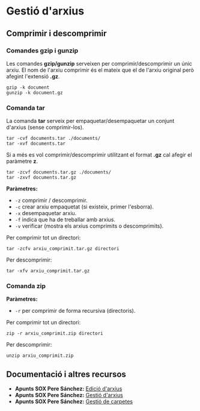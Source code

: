# Gestió d'arxius

## Comprimir i descomprimir

### Comandes gzip i gunzip

Les comandes **gzip/gunzip** serveixen per comprimir/descomprimir un únic arxiu.
El nom de l'arxiu comprimir és el mateix que el de l'arxiu original però afegint l'extensió **.gz**.

```
gzip -k document
gunzip -k document.gz
```

### Comanda tar

La comanda **tar** serveix per empaquetar/desempaquetar un conjunt d'arxius (sense comprimir-los).

```
tar -cvf documents.tar ./documents/
tar -xvf documents.tar
```

Si a més es vol comprimir/descomprimir utilitzant el format **.gz** cal afegir el paràmetre **z**.

```
tar -zcvf documents.tar.gz ./documents/
tar -zxvf documents.tar.gz
```

**Paràmetres:**
* `-z` comprimir / descomprimir.
* `-c` crear arxiu empaquetat (si existeix, primer l'esborra).
* `-x` desempaquetar arxiu.
* `-f` indica que ha de treballar amb arxius.
* `-v` verificar (mostra els arxius comprimits o descomprimits).

Per comprimir tot un directori:

`tar -zcfv arxiu_comprimit.tar.gz directori`

Per descomprimir:

`tar -xfv arxiu_comprimit.tar.gz`

### Comanda zip

**Paràmetres:**
* `-r` per comprimir de forma recursiva (directoris).

Per comprimir tot un directori:

`zip -r arxiu_comprimit.zip directori`

Per descomprimir:

`unzip arxiu_comprimit.zip`

## Documentació i altres recursos

* **Apunts SOX Pere Sánchez:** [Edició d'arxius](http://moodlecf.sapalomera.cat/apunts/smx/sox/index.html?ref=2221)
* **Apunts SOX Pere Sánchez:** [Gestió d'arxius](http://moodlecf.sapalomera.cat/apunts/smx/sox/index.html?ref=2222)
* **Apunts SOX Pere Sánchez:** [Gestió de carpetes](http://moodlecf.sapalomera.cat/apunts/smx/sox/index.html?ref=2223)



